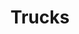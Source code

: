 ---
description: Parking lot line painting - Trucks
featured_image: 451622987_3919402874963604_1021011870280648760_n.jpg
keywords: [Truck]
title: Trucks
weight: 1
menus: "main"

# list pages require at least one image to be displayed.
---